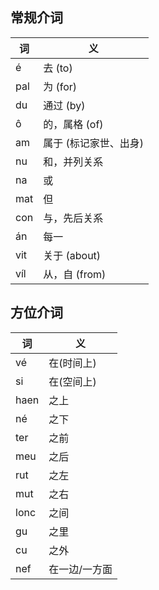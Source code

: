 
## 常规介词
| 词   | 义            |
|-----|--------------|
| é   | 去 (to)       |
| pal | 为 (for)      |
| du  | 通过 (by)      |
| ô   | 的，属格 (of)    |
| am  | 属于 (标记家世、出身) |
| nu  | 和，并列关系       |
| na  | 或            |
| mat | 但            |
| con | 与，先后关系       |
| án  | 每一           |
| vit | 关于 (about)   |
| víl | 从，自 (from)   |

## 方位介词
| 词    | 义       |
| ---- | ------- |
| vé   | 在(时间上)  |
| si   | 在(空间上)  |
| haen | 之上      |
| né   | 之下      |
| ter  | 之前      |
| meu  | 之后      |
| rut  | 之左      |
| mut  | 之右      |
| lonc | 之间      |
| gu   | 之里      |
| cu   | 之外      |
| nef  | 在一边/一方面 |
